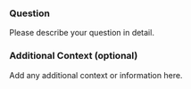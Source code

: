 ### Question
Please describe your question in detail.

### Additional Context (optional)
Add any additional context or information here.
